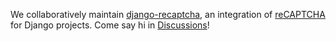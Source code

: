 We collaboratively maintain [django-recaptcha](https://github.com/django-recaptcha/django-recaptcha), an integration of [reCAPTCHA](https://www.google.com/recaptcha/about/) for Django projects. Come say hi in [Discussions](https://github.com/orgs/django-recaptcha/discussions)!
